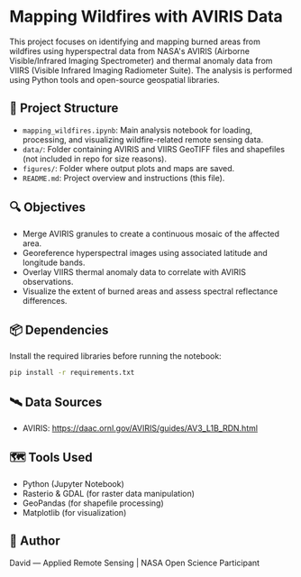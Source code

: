 # Mapping Wildfires with AVIRIS Data

This project focuses on identifying and mapping burned areas from wildfires using hyperspectral data from NASA's AVIRIS (Airborne Visible/Infrared Imaging Spectrometer) and thermal anomaly data from VIIRS (Visible Infrared Imaging Radiometer Suite). The analysis is performed using Python tools and open-source geospatial libraries.

## 📁 Project Structure

- `mapping_wildfires.ipynb`: Main analysis notebook for loading, processing, and visualizing wildfire-related remote sensing data.
- `data/`: Folder containing AVIRIS and VIIRS GeoTIFF files and shapefiles (not included in repo for size reasons).
- `figures/`: Folder where output plots and maps are saved.
- `README.md`: Project overview and instructions (this file).

## 🔍 Objectives

- Merge AVIRIS granules to create a continuous mosaic of the affected area.
- Georeference hyperspectral images using associated latitude and longitude bands.
- Overlay VIIRS thermal anomaly data to correlate with AVIRIS observations.
- Visualize the extent of burned areas and assess spectral reflectance differences.

## 📦 Dependencies

Install the required libraries before running the notebook:

```bash
pip install -r requirements.txt
```

## 🛰️ Data Sources
- AVIRIS: https://daac.ornl.gov/AVIRIS/guides/AV3_L1B_RDN.html

## 🗺️ Tools Used
- Python (Jupyter Notebook)
- Rasterio & GDAL (for raster data manipulation)
- GeoPandas (for shapefile processing)
- Matplotlib (for visualization)

## 👤 Author
David — Applied Remote Sensing | NASA Open Science Participant

